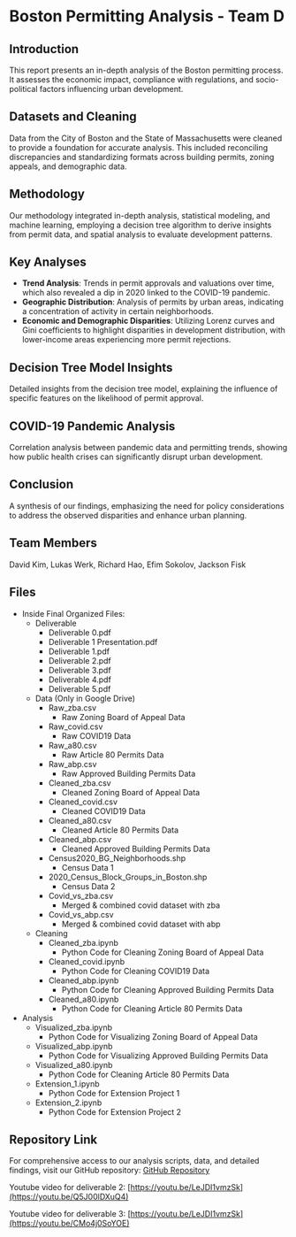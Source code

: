 # Boston Permitting Analysis - Team D

## Introduction
This report presents an in-depth analysis of the Boston permitting process. It assesses the economic impact, compliance with regulations, and socio-political factors influencing urban development.

## Datasets and Cleaning
Data from the City of Boston and the State of Massachusetts were cleaned to provide a foundation for accurate analysis. This included reconciling discrepancies and standardizing formats across building permits, zoning appeals, and demographic data.

## Methodology
Our methodology integrated in-depth analysis, statistical modeling, and machine learning, employing a decision tree algorithm to derive insights from permit data, and spatial analysis to evaluate development patterns.

## Key Analyses
- **Trend Analysis**: Trends in permit approvals and valuations over time, which also revealed a dip in 2020 linked to the COVID-19 pandemic.
- **Geographic Distribution**: Analysis of permits by urban areas, indicating a concentration of activity in certain neighborhoods.
- **Economic and Demographic Disparities**: Utilizing Lorenz curves and Gini coefficients to highlight disparities in development distribution, with lower-income areas experiencing more permit rejections.

## Decision Tree Model Insights
Detailed insights from the decision tree model, explaining the influence of specific features on the likelihood of permit approval.

## COVID-19 Pandemic Analysis
Correlation analysis between pandemic data and permitting trends, showing how public health crises can significantly disrupt urban development.

## Conclusion
A synthesis of our findings, emphasizing the need for policy considerations to address the observed disparities and enhance urban planning.

## Team Members
David Kim, Lukas Werk, Richard Hao, Efim Sokolov, Jackson Fisk

## Files
- Inside Final Organized Files:
  - Deliverable
    - Deliverable 0.pdf
    - Deliverable 1 Presentation.pdf
    - Deliverable 1.pdf
    - Deliverable 2.pdf
    - Deliverable 3.pdf
    - Deliverable 4.pdf
    - Deliverable 5.pdf
  - Data (Only in Google Drive)
    - Raw_zba.csv
      - Raw Zoning Board of Appeal Data
    - Raw_covid.csv
      - Raw COVID19 Data
    - Raw_a80.csv
      - Raw Article 80 Permits Data
    - Raw_abp.csv
      - Raw Approved Building Permits Data
    - Cleaned_zba.csv
      - Cleaned Zoning Board of Appeal Data
    - Cleaned_covid.csv
      - Cleaned COVID19 Data
    - Cleaned_a80.csv
      - Cleaned Article 80 Permits Data
    - Cleaned_abp.csv
      - Cleaned Approved Building Permits Data
    - Census2020_BG_Neighborhoods.shp
      - Census Data 1
    - 2020_Census_Block_Groups_in_Boston.shp
      - Census Data 2
    - Covid_vs_zba.csv
      - Merged & combined covid dataset with zba
    - Covid_vs_abp.csv
      - Merged & combined covid dataset with abp
  - Cleaning
    - Cleaned_zba.ipynb
      - Python Code for Cleaning Zoning Board of Appeal Data
    - Cleaned_covid.ipynb
      - Python Code for Cleaning COVID19 Data
    - Cleaned_abp.ipynb
      - Python Code for Cleaning Approved Building Permits Data
    - Cleaned_a80.ipynb
      - Python Code for Cleaning Article 80 Permits Data
- Analysis
    - Visualized_zba.ipynb
      - Python Code for Visualizing Zoning Board of Appeal Data
    - Visualized_abp.ipynb
      - Python Code for Visualizing Approved Building Permits Data
    - Visualized_a80.ipynb
      - Python Code for Cleaning Article 80 Permits Data
    - Extension_1.ipynb
      - Python Code for Extension Project 1
    - Extension_2.ipynb
      - Python Code for Extension Project 2

## Repository Link
For comprehensive access to our analysis scripts, data, and detailed findings, visit our GitHub repository:
[GitHub Repository](https://github.com/BU-Spark/ds-boston-permitting/fa23-team-d)

Youtube video for deliverable 2: [https://youtu.be/LeJDI1vmzSk](https://youtu.be/Q5J00lDXuQ4)

Youtube video for deliverable 3: [https://youtu.be/LeJDI1vmzSk](https://youtu.be/CMo4j0SoYOE)
